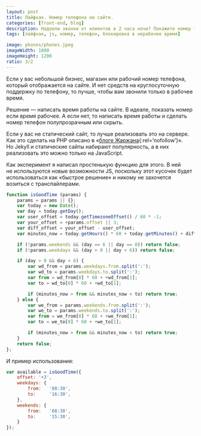 ```yaml
---
layout: post
title: Лайфхак. Номер телефона на сайте.
categories: [front-end, blog]
description: Надоели звонки от клиентов в 2 часа ночи? Покажите номер телефона на сайте только в рабочее время. Подробности в статье.
tags: [лайфхак, js, номер, телефон, блокировка в нерабочее время]

image: phones/phones.jpeg
imageWidth: 1800
imageHeight: 1200
ratio: 3/2
---
```


Если у вас небольшой бизнес, магазин или рабочий номер телефона, который отображается на сайте. И нет средств на круглосуточную поддержку по телефону, то лучше, чтобы вам звонили только в рабочее время.

Решение — написать время работы на сайте. В идеале, показать номер если время рабочее. А если нет, то написать время работы и сделать номер телефон полупрозрачным или скрыть.

<!-- more -->

Если у вас не статический сайт, то лучше реализовать это на сервере. Как это сделать на PHP описано в «[блоге Жаржана][1]{:rel=’nofollow’}». Но Jekyll и статические сайты набирают популярность, а в них реализовать это можно только на JavaScript.

Как эксперимент я написал простенькую функцию для этого. В ней не используются новые возможности JS, поскольку этот кусочек будет использоваться как «быстрое решение» и никому не захочется возиться с транспайлерами.

```js
function isGoodTime (params) {
    params = params || {};
    var today = new Date();
    var day = today.getDay();
    var user_offset = today.getTimezoneOffset() / 60 * -1;
    var your_offset = +params.offset || 3;
    var diff_offset = your_offset - user_offset;
    var minutes_now = today.getHours() * 60 + today.getMinutes() + diff_offset * 60;

    if (!params.weekends && (day == 6 || day == 0)) return false;
    if (!params.weekdays && (day > 0 || day < 6)) return false;

    if (day > 0 && day < 6) {
        var wd_from = params.weekdays.from.split(':');
        var wd_to = params.weekdays.to.split(':');
        var from = wd_from[0] * 60 + +wd_from[1];
        var to = wd_to[0] * 60 + +wd_to[1];

        if (minutes_now > from && minutes_now < to) return true;
    } else {
        var we_from = params.weekends.from.split(':');
        var we_to = params.weekends.to.split(':');
        var from = we_from[0] * 60 + +we_from[1];
        var to = we_to[0] * 60 + +we_to[1];

        if (minutes_now > from && minutes_now < to) return true;
    }
    return false;
};
```

И пример использования:

```js
var available = isGoodTime({
    offset: '+3',
    weekdays: {
        from:   '08:30',
        to:     '16:30',
    },
    weekends: {
        from:   '08:30',
        to:     '15:30',
    }
});
```

[1]: http://jarjan.xyz/callcenter-lifehack
